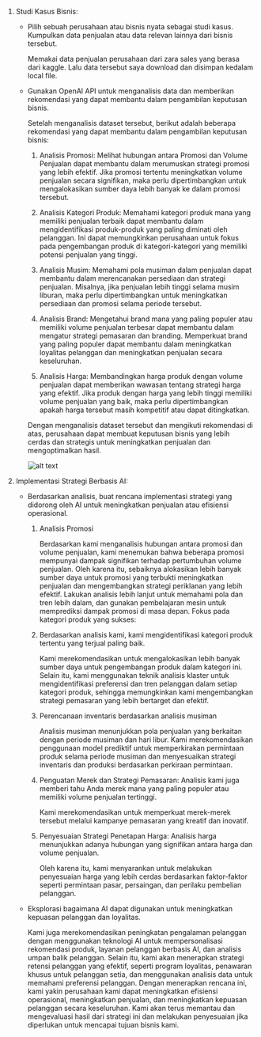 1. Studi Kasus Bisnis:

    - Pilih sebuah perusahaan atau bisnis nyata sebagai studi kasus. Kumpulkan data penjualan atau data relevan lainnya dari bisnis tersebut.

        Memakai data penjualan perusahaan dari zara sales yang berasa dari kaggle. Lalu data tersebut saya download dan disimpan kedalam local file.

    - Gunakan OpenAI API untuk menganalisis data dan memberikan rekomendasi yang dapat membantu dalam pengambilan keputusan bisnis.

        Setelah menganalisis dataset tersebut, berikut adalah beberapa rekomendasi yang dapat membantu dalam pengambilan keputusan bisnis:

        1. Analisis Promosi: Melihat hubungan antara Promosi dan Volume Penjualan dapat membantu dalam merumuskan strategi promosi yang lebih efektif. Jika promosi tertentu meningkatkan volume penjualan secara signifikan, maka perlu dipertimbangkan untuk mengalokasikan sumber daya lebih banyak ke dalam promosi tersebut.

        2. Analisis Kategori Produk: Memahami kategori produk mana yang memiliki penjualan terbaik dapat membantu dalam mengidentifikasi produk-produk yang paling diminati oleh pelanggan. Ini dapat memungkinkan perusahaan untuk fokus pada pengembangan produk di kategori-kategori yang memiliki potensi penjualan yang tinggi.

        3. Analisis Musim: Memahami pola musiman dalam penjualan dapat membantu dalam merencanakan persediaan dan strategi penjualan. Misalnya, jika penjualan lebih tinggi selama musim liburan, maka perlu dipertimbangkan untuk meningkatkan persediaan dan promosi selama periode tersebut.

        4. Analisis Brand: Mengetahui brand mana yang paling populer atau memiliki volume penjualan terbesar dapat membantu dalam mengatur strategi pemasaran dan branding. Memperkuat brand yang paling populer dapat membantu dalam meningkatkan loyalitas pelanggan dan meningkatkan penjualan secara keseluruhan.

        5. Analisis Harga: Membandingkan harga produk dengan volume penjualan dapat memberikan wawasan tentang strategi harga yang efektif. Jika produk dengan harga yang lebih tinggi memiliki volume penjualan yang baik, maka perlu dipertimbangkan apakah harga tersebut masih kompetitif atau dapat ditingkatkan.

        Dengan menganalisis dataset tersebut dan mengikuti rekomendasi di atas, perusahaan dapat membuat keputusan bisnis yang lebih cerdas dan strategis untuk meningkatkan penjualan dan mengoptimalkan hasil.

        ![alt text](?raw=true)

2. Implementasi Strategi Berbasis AI:

    - Berdasarkan analisis, buat rencana implementasi strategi yang didorong oleh AI untuk meningkatkan penjualan atau efisiensi operasional.

        1. Analisis Promosi

            Berdasarkan kami menganalisis hubungan antara promosi dan volume penjualan, kami menemukan bahwa beberapa promosi mempunyai dampak signifikan terhadap pertumbuhan volume penjualan. Oleh karena itu, sebaiknya alokasikan lebih banyak sumber daya untuk  promosi yang terbukti meningkatkan penjualan dan mengembangkan strategi periklanan yang lebih efektif. Lakukan analisis lebih lanjut untuk memahami pola dan tren  lebih dalam, dan gunakan pembelajaran mesin untuk memprediksi dampak promosi di masa depan.
            Fokus pada kategori produk yang sukses: 
        
        2. Berdasarkan analisis kami, kami mengidentifikasi kategori produk tertentu yang terjual paling baik.

            Kami merekomendasikan untuk mengalokasikan lebih banyak sumber daya untuk pengembangan produk dalam kategori ini.
            Selain itu, kami  menggunakan teknik analisis klaster untuk mengidentifikasi preferensi  dan tren pelanggan dalam setiap kategori produk, sehingga memungkinkan kami mengembangkan strategi pemasaran yang lebih bertarget dan efektif.
 
        3. Perencanaan inventaris berdasarkan analisis musiman

            Analisis musiman menunjukkan  pola penjualan yang berkaitan dengan periode musiman dan hari libur.
            Kami merekomendasikan penggunaan model prediktif untuk memperkirakan permintaan produk selama periode musiman dan menyesuaikan strategi inventaris dan produksi berdasarkan perkiraan permintaan.

        4. Penguatan Merek dan Strategi Pemasaran: Analisis kami juga memberi tahu Anda merek mana yang paling populer atau memiliki volume penjualan tertinggi.

            Kami merekomendasikan untuk memperkuat merek-merek tersebut melalui kampanye pemasaran yang kreatif dan inovatif.
 
        5. Penyesuaian Strategi Penetapan Harga: Analisis harga menunjukkan adanya hubungan yang signifikan antara harga dan volume penjualan.
        
            Oleh karena itu, kami menyarankan untuk melakukan penyesuaian harga yang lebih cerdas berdasarkan faktor-faktor seperti permintaan pasar, persaingan, dan perilaku pembelian pelanggan.



    - Eksplorasi bagaimana AI dapat digunakan untuk meningkatkan kepuasan pelanggan dan loyalitas.

        Kami juga merekomendasikan peningkatan pengalaman pelanggan dengan menggunakan teknologi AI untuk mempersonalisasi rekomendasi produk, layanan pelanggan berbasis AI, dan analisis umpan balik pelanggan. Selain itu, kami akan menerapkan strategi retensi pelanggan yang efektif, seperti program loyalitas, penawaran khusus untuk pelanggan setia, dan menggunakan analisis data untuk memahami preferensi pelanggan. Dengan menerapkan rencana ini, kami yakin  perusahaan kami dapat meningkatkan efisiensi operasional, meningkatkan penjualan, dan meningkatkan kepuasan pelanggan secara keseluruhan. Kami akan terus memantau dan mengevaluasi hasil dari strategi ini dan melakukan penyesuaian jika diperlukan untuk mencapai tujuan bisnis kami.


